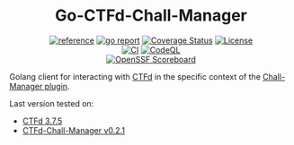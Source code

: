 <div align="center">
	<h1>Go-CTFd-Chall-Manager</h1>
	<a href="https://pkg.go.dev/github.com/ctfer-io/go-ctfdcm"><img src="https://shields.io/badge/-reference-blue?logo=go&style=for-the-badge" alt="reference"></a>
	<a href="https://goreportcard.com/report/github.com/ctfer-io/go-ctfdcm"><img src="https://goreportcard.com/badge/github.com/ctfer-io/go-ctfdcm?style=for-the-badge" alt="go report"></a>
	<a href="https://coveralls.io/github/ctfer-io/go-ctfdcm?branch=main"><img src="https://img.shields.io/coverallsCoverage/github/ctfer-io/go-ctfdcm?style=for-the-badge" alt="Coverage Status"></a>
	<a href=""><img src="https://img.shields.io/github/license/ctfer-io/go-ctfdcm?style=for-the-badge" alt="License"></a>
	<br>
	<a href="https://github.com/ctfer-io/go-ctfdcm/actions/workflows/ci.yaml"><img src="https://img.shields.io/github/actions/workflow/status/ctfer-io/go-ctfdcm/ci.yaml?style=for-the-badge&label=CI" alt="CI"></a>
	<a href="https://github.com/ctfer-io/go-ctfdcm/actions/workflows/codeql-analysis.yaml"><img src="https://img.shields.io/github/actions/workflow/status/ctfer-io/go-ctfdcm/codeql-analysis.yaml?style=for-the-badge&label=CodeQL" alt="CodeQL"></a>
	<br>
	<a href="https://securityscorecards.dev/viewer/?uri=github.com/ctfer-io/go-ctfdcm"><img src="https://img.shields.io/ossf-scorecard/github.com/ctfer-io/go-ctfdcm?label=openssf%20scorecard&style=for-the-badge" alt="OpenSSF Scoreboard"></a>
</div>

Golang client for interacting with [CTFd](https://ctfd.io/) in the specific context of the [Chall-Manager plugin](https://github.com/ctfer-io/ctfd-chall-manager).

Last version tested on:
- [CTFd 3.7.5](https://github.com/CTFd/CTFd/releases/tag/3.7.5)
- [CTFd-Chall-Manager v0.2.1](https://github.com/ctfer-io/ctfd-chall-manager/releases/tag/v0.2.1)
